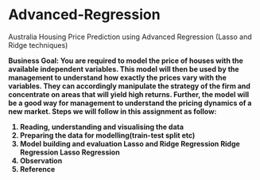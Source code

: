 # Advanced-Regression
Australia Housing Price Prediction using Advanced Regression (Lasso and Ridge techniques)

<b>Business Goal<b>:
You are required to model the price of houses with the available independent variables. This model will then be used by the management to understand how exactly the prices vary with the variables. They can accordingly manipulate the strategy of the firm and concentrate on areas that will yield high returns. Further, the model will be a good way for management to understand the pricing dynamics of a new market.
Steps we will follow in this assignment as follow:
1. Reading, understanding and visualising the data
2. Preparing the data for modelling(train-test split etc)
3. Model building and evaluation
   Lasso and Ridge Regression
       Ridge Regression
       Lasso Regression
4. Observation
5. Reference
